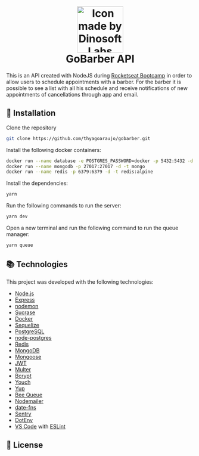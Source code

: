 <h1 align="center">
    <img alt="Icon made by DinosoftLabs" src="https://image.flaticon.com/icons/svg/1801/1802292.svg" height="124" width="124"/>
    <br>
    GoBarber API
</h1>

This is an API created with NodeJS during [Rocketseat Bootcamp](https://rocketseat.com.br/bootcamp) in order to allow users to schedule appointments with a barber. For the barber it is possible to see a list with all his schedule and receive notifications of new appointments of cancellations through app and email.

## :rocket: Installation

Clone the repository

```bash
git clone https://github.com/thyagoaraujo/gobarber.git
```

Install the following docker containers:

```bash
docker run --name database -e POSTGRES_PASSWORD=docker -p 5432:5432 -d postgres
docker run --name mongodb -p 27017:27017 -d -t mongo
docker run --name redis -p 6379:6379 -d -t redis:alpine
```

Install the dependencies:

```bash
yarn
```

Run the following commands to run the server:

```bash
yarn dev
```

Open a new terminal and run the following command to run the queue manager:

```bash
yarn queue
```

## :books: Technologies

This project was developed with the following technologies:

- [Node.js](https://nodejs.org/)
- [Express](https://expressjs.com/)
- [nodemon](https://nodemon.io/)
- [Sucrase](https://github.com/alangpierce/sucrase)
- [Docker](https://www.docker.com/docker-community)
- [Sequelize](http://docs.sequelizejs.com/)
- [PostgreSQL](https://www.postgresql.org/)
- [node-postgres](https://www.npmjs.com/package/pg)
- [Redis](https://redis.io/)
- [MongoDB](https://www.mongodb.com/)
- [Mongoose](https://mongoosejs.com/)
- [JWT](https://jwt.io/)
- [Multer](https://github.com/expressjs/multer)
- [Bcrypt](https://www.npmjs.com/package/bcrypt)
- [Youch](https://www.npmjs.com/package/youch)
- [Yup](https://www.npmjs.com/package/yup)
- [Bee Queue](https://www.npmjs.com/package/bcrypt)
- [Nodemailer](https://nodemailer.com/about/)
- [date-fns](https://date-fns.org/)
- [Sentry](https://sentry.io/)
- [DotEnv](https://www.npmjs.com/package/dotenv)
- [VS Code](https://code.visualstudio.com/) with [ESLint](https://marketplace.visualstudio.com/items?itemName=dbaeumer.vscode-eslint)

## :memo: License
